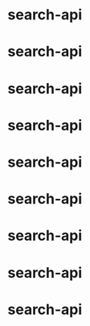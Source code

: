 # search-api
# search-api
# search-api
# search-api
# search-api
# search-api
# search-api
# search-api
# search-api
